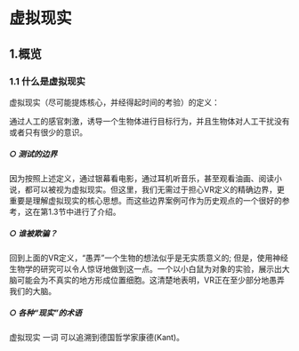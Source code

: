 # 虚拟现实

## 1.概览

### 1.1 什么是虚拟现实

虚拟现实（尽可能提炼核心，并经得起时间的考验）的定义： 

通过人工的感官刺激，诱导一个生物体进行目标行为，并且生物体对人工干扰没有或者只有很少的意识。

[^注]: 你可能体验过视错觉，而一个虚拟现实系统则会让生物体维持一种“感知错觉”。



##### ○ 测试的边界

因为按照上述定义，通过银幕看电影，通过耳机听音乐，甚至观看油画、阅读小说，都可以被视为虚拟现实。但这里，我们无需过于担心VR定义的精确边界，更重要是理解虚拟现实的核心思想。而这些边界案例可作为历史观点的一个很好的参考，这在第1.3节中进行了介绍。

##### ○ 谁被欺骗？

回到上面的VR定义，“愚弄”一个生物的想法似乎是无实质意义的; 但是，使用神经生物学的研究可以令人惊讶地做到这一点。一个以小白鼠为对象的实验，展示出大脑可能会为不真实的地方形成位置细胞。这清楚地表明，VR正在至少部分地愚弄我们的大脑。

##### ○ 各种“现实”的术语

虚拟现实 一词 可以追溯到德国哲学家康德(Kant)。

















